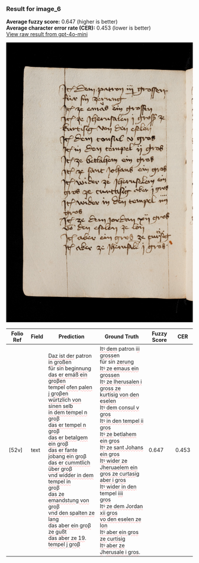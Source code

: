 ### Result for image_6
**Average fuzzy score:** 0.647 (higher is better)<br>**Average character error rate (CER):** 0.453 (lower is better)<br>[View raw result from gpt-4o-mini](https://github.com/RISE-UNIBAS/humanities_data_benchmark/blob/main/results/2025-10-24/T0276/request_T0276_image_6.json)

<img src="https://github.com/RISE-UNIBAS/humanities_data_benchmark/blob/main/benchmarks/medieval_manuscripts/images/image_6.jpg?raw=true" alt="image_6" width="800px">

<style>
.diff { text-decoration: underline; text-decoration-color: #ffcccc; text-decoration-style: wavy; }
</style>

| Folio Ref | Field | Prediction | Ground Truth | Fuzzy Score | CER |
|-----------|-------|------------|--------------|-------------|-----|
| [52v] | text | <span class="diff">Daz ist der</span> patron i<span class="diff">n groß</span>en<br> für sin be<span class="diff">ginnung<br> das er emáß ein groβen<br></span> tempel <span class="diff">ofen palen j groβen<br> würtzli</span>ch<span class="diff"> von sinen selb<br> in dem tempel n groβ<br> das er tempel n groβ<br> das er betalgem ein groβ<br> das er fante jobang ein groβ<br> das er cummtlich über groβ<br> vnd widder in dem tempel in<br> groβ<br> das ze emandstung von groβ<br> vnd den spalten ze lang<br> das aber ein groβ ze gußt<br> das aber ze 19</span>.<span class="diff"> tempel j groβ</span> | <span class="diff">Itꝰ dem</span> patron i<span class="diff">ii gross</span>en<br> für sin <span class="diff">zerung<br> Itꝰ ze emaus ein grossen<br> Itꝰ ze Iherusalen i gross ze<br> kurtisig von den eselen<br> Itꝰ dem consul v gros<br> Itꝰ in den tempel ii gros<br> Itꝰ ze </span>be<span class="diff">tlahem ein gros<br> Itꝰ ze sant Johans ein gros<br> Itꝰ wider ze Jheruaelem ein<br> gros ze curtasig aber i gros<br> Itꝰ wider in den</span> tempel <span class="diff">iiii<br> gros<br> Itꝰ ze dem Jordan xii gros<br> vo den eselen ze lon<br> Itꝰ aber ein gros ze </span>c<span class="diff">urtisig<br> Itꝰ aber ze J</span>h<span class="diff">erusale i gros</span>. | 0.647 | 0.453 |
